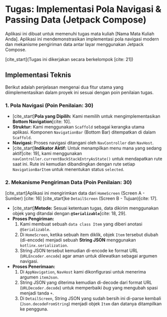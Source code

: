 # Tugas: Implementasi Pola Navigasi & Passing Data (Jetpack Compose)

Aplikasi ini dibuat untuk memenuhi tugas mata kuliah [Nama Mata Kuliah Anda]. Aplikasi ini mendemonstrasikan implementasi pola navigasi modern dan mekanisme pengiriman data antar layar menggunakan Jetpack Compose.


[cite_start](Tugas ini dikerjakan secara berkelompok [cite: 21])

## Implementasi Teknis

Berikut adalah penjelasan mengenai dua fitur utama yang diimplementasikan dalam proyek ini sesuai dengan poin penilaian tugas.

### 1. Pola Navigasi (Poin Penilaian: 30)

* [cite_start]**Pola yang Dipilih:** Kami memilih untuk mengimplementasikan **Bottom Navigation**[cite: 10].
* **Struktur:** Kami menggunakan `Scaffold` sebagai kerangka utama aplikasi. Komponen `NavigationBar` (Bottom Bar) ditempatkan di dalam `Scaffold`.
* **Navigasi:** Proses navigasi ditangani oleh `NavController` dan `NavHost`.
* [cite_start]**Indikator Aktif:** Untuk menampilkan menu mana yang sedang aktif[cite: 19], kami menggunakan `navController.currentBackStackEntryAsState()` untuk mendapatkan rute saat ini. Rute ini kemudian dibandingkan dengan rute setiap `NavigationBarItem` untuk menentukan status `selected`.

### 2. Mekanisme Pengiriman Data (Poin Penilaian: 30)

[cite_start]Aplikasi ini mengirimkan data dari `HomeScreen` (Screen A - Sumber) [cite: 16] [cite_start]ke `DetailScreen` (Screen B - Tujuan)[cite: 17].

* [cite_start]**Metode:** Sesuai ketentuan tugas, data dikirim menggunakan objek yang ditandai dengan **`@Serializable`**[cite: 18, 29].
* **Proses Pengiriman:**
    1.  Kami membuat sebuah `data class Item` yang diberi anotasi `@Serializable`.
    2.  Di `HomeScreen`, ketika sebuah item diklik, objek `Item` tersebut diubah (di-encode) menjadi sebuah **String JSON** menggunakan `kotlinx.serialization`.
    3.  String JSON tersebut kemudian di-encode ke format URL (`URLEncoder.encode`) agar aman untuk dilewatkan sebagai argumen navigasi.
* **Proses Penerimaan:**
    1.  Di `AppNavigation`, `NavHost` kami dikonfigurasi untuk menerima argumen `itemJson`.
    2.  String JSON yang diterima kemudian di-decode dari format URL (`URLDecoder.decode`) untuk memperbaiki *bug* yang mengubah spasi menjadi tanda `+`.
    3.  Di `DetailScreen`, String JSON yang sudah bersih ini di-parse kembali (`Json.decodeFromString`) menjadi objek `Item` dan datanya ditampilkan ke pengguna.


